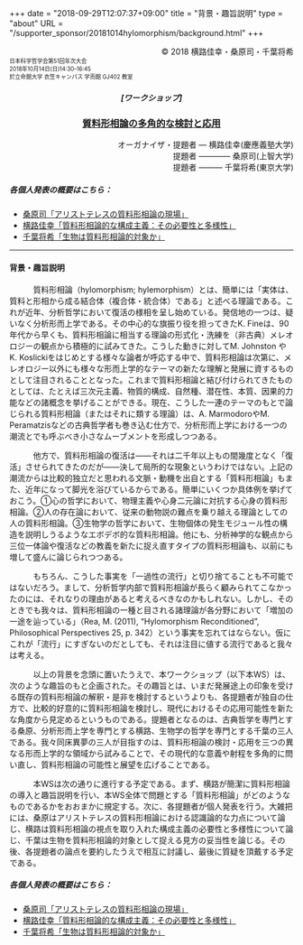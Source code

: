 +++
date = "2018-09-29T12:07:37+09:00"
title = "背景・趣旨説明"
type = "about"
URL = "/supporter_sponsor/20181014hylomorphism/background.html"
+++

<div style="text-align: right;">
&copy; 2018 横路佳幸・桑原司・千葉将希
</div>
<div style="font-size: 70%;">
日本科学哲学会第51回年次大会<br>
2018年10月14日(日)14:30–16:45<br>
於立命館大学 衣笠キャンパス 学而館 GJ402 教室
</div>

<H5 style="text-align: center;">
[ワークショップ]
</H5>
<H3 style="text-align: center;">
<a href="/supporter_sponsor/20181014hylomorphism" title="本ワークショップは、やまなみ書房( https://www.yamanami.tokyo/ )の協力・後援を得て開催されるものである。">質料形相論の多角的な検討と応用</a>
</H3>
<div style="text-align: right;">
オーガナイザ・提題者 — 横路佳幸(慶應義塾大学)<br>
提題者 ———— 桑原司(上智大学)<br>
提題者 ——— 千葉将希(東京大学)<br>
</div>

##### 各個人発表の概要はこちら：
* [桑原司「アリストテレスの質料形相論の現場」](/supporter_sponsor/20181014hylomorphism/kuwahara.html)
* [横路佳幸「質料形相論的な構成主義：その必要性と多様性」](/supporter_sponsor/20181014hylomorphism/yokoro.html)
* [千葉将希「生物は質料形相論的対象か」](/supporter_sponsor/20181014hylomorphism/chiba.html)

----

#### 背景・趣旨説明

&emsp;&emsp;&emsp;質料形相論（hylomorphism; hylemorphism）とは、簡単には「実体は、質料と形相から成る結合体（複合体・統合体）である」と述べる理論である。これが近年、分析哲学において復活の様相を呈し始めている。発信地の一つは、疑いなく分析形而上学である。その中心的な旗振り役を担ってきたK. Fineは、90年代から早くも、質料形相論に相当する理論の形式化・洗練を（非古典）メレオロジーの観点から積極的に試みてきた。こうした動きに対してM. Johnston やK. Koslickiをはじめとする様々な論者が呼応する中で、質料形相論は次第に、メレオロジー以外にも様々な形而上学的なテーマの新たな理解と発展に資するものとして注目されることとなった。これまで質料形相論と結び付けられてきたものとしては、たとえば三次元主義、物質的構成、自然種、潜在性、本質、因果的力能などの諸概念を挙げることができる。現在、こうした一連のテーマのもとで論じられる質料形相論（またはそれに類する理論）は、A. MarmodoroやM. Peramatzisなどの古典哲学者も巻き込む仕方で、分析形而上学における一つの潮流とでも呼ぶべき小さなムーブメントを形成しつつある。

&emsp;&emsp;&emsp;他方で、質料形相論の復活は――それは二千年以上もの間幾度となく「復活」させられてきたのだが――決して局所的な現象というわけではない。上記の潮流からは比較的独立だと思われる文脈・動機を出自とする「質料形相論」もまた、近年になって脚光を浴びているからである。簡単にいくつか具体例を挙げておこう。①心の哲学において、物理主義や心身二元論に対抗する心身の質料形相論。②人の存在論において、従来の動物説の難点を乗り越える理論としての人の質料形相論。③生物学の哲学において、生物個体の発生モジュール性の構造を説明しうるようなエボデボ的な質料形相論。他にも、分析神学的な観点から三位一体論や復活などの教義を新たに捉え直すタイプの質料形相論も、以前にも増して盛んに論じられつつある。

&emsp;&emsp;&emsp;もちろん、こうした事実を「一過性の流行」と切り捨てることも不可能ではないだろう。まして、分析哲学内部で質料形相論が長らく顧みられてこなかったのには、それなりの理由があると考えるべきなのかもしれない。しかし、そのときでも我々は、質料形相論の一種と目される諸理論が各分野において「増加の一途を辿っている」（Rea, M. (2011), “Hylomorphism Reconditioned”, Philosophical Perspectives 25, p. 342）という事実を忘れてはならない。仮にこれが「流行」にすぎないのだとしても、それは注目に値する流行であると我々は考える。

&emsp;&emsp;&emsp;以上の背景を念頭に置いたうえで、本ワークショップ（以下本WS）は、次のような趣旨のもと企画された。その趣旨とは、いまだ発展途上の印象を受ける既存の質料形相論の解釈・是非を検討するというよりも、各提題者が独自の仕方で、比較的好意的に質料形相論を検討し、現代におけるその応用可能性を新たな角度から見定めるというものである。提題者となるのは、古典哲学を専門とする桑原、分析形而上学を専門とする横路、生物学の哲学を専門とする千葉の三人である。我々同床異夢の三人が目指すのは、質料形相論の検討・応用を三つの異なる形而上学的な領域から試みることで、その現代的な意義や射程を多角的に問い直し、質料形相論の可能性と展望を広げることである。

&emsp;&emsp;&emsp;本WSは次の通りに進行する予定である。まず、横路が簡潔に質料形相論の導入と趣旨説明を行い、本WS全体で問題とする「質料形相論」がどのようなものであるかをおおまかに規定する。次に、各提題者が個人発表を行う。大雑把には、桑原はアリストテレスの質料形相論における認識論的な力点について論じ、横路は質料形相論の視点を取り入れた構成主義の必要性と多様性について論じ、千葉は生物を質料形相論的対象として捉える見方の妥当性を論じる。その後、各提題者の論点を要約したうえで相互に討議し、最後に質疑を頂戴する予定である。

##### 各個人発表の概要はこちら：
* [桑原司「アリストテレスの質料形相論の現場」](/supporter_sponsor/20181014hylomorphism/kuwahara.html)
* [横路佳幸「質料形相論的な構成主義：その必要性と多様性」](/supporter_sponsor/20181014hylomorphism/yokoro.html)
* [千葉将希「生物は質料形相論的対象か」](/supporter_sponsor/20181014hylomorphism/chiba.html)

<script type="application/ld+json">
{
	"@context": "http://schema.org",
	"@type": "Event",
	"name" : "ワークショップ「質料形相論の多角的な検討と応用」",
	"description": "やまなみ書房はワークショップ「質料形相論の多角的な検討と応用」（日本科学哲学会第51回大会）を協力・後援しています。",
	"location": {
		"@type": "Place",
		"address": {
			"@type": "PostalAddress",
			"addressLocality": "Kyoto, Japan",
			"postalCode": "603-8577",
			"streetAddress": "Ritsumeikan University Gakujikan-hall Room GJ402, 56-1 Toji-in Kitamachi, Kita-ku, Kyoto",
			"addressCountry" : "JP"
		},
		"name": "立命館大学 衣笠キャンパス 学而館 4階 GJ402教室"
	},
	"organizer": {
		"@type": "Person",
		"name": "横路佳幸",
		"affiliation": {
			"@type" : "Organization",
			"name" : "慶應義塾大学"
		}
	},
	"performer": [
		{
			"@type": "Person",
			"name": "横路佳幸",
			"affiliation": {
				"@type" : "Organization",
				"name" : "慶應義塾大学"
			}
		},
		{
			"@type": "Person",
			"name": "桑原司",
			"affiliation": {
				"@type" : "Organization",
				"name" : "上智大学"
			}
		},
		{
			"@type": "Person",
			"name": "千葉将希",
			"affiliation": {
				"@type" : "Organization",
				"name" : "東京大学"
			}
		}
	],
	"startDate": "2018-10-14T14:30:00+09:00",
	"endDate": "2018-10-14T16:45:00+09:00",
	"sponsor" : {
		"@type" : "Organization",
		"name" : ["やまなみ書房", "Yamanami Books"]
	},
	"offers": {
		"@type": "Offer",
		"price": "1000",
		"priceCurrency": "JPY",
		"availability": "http://schema.org/InStock",
		"url": "http://pssj.info/program/program.html",
		"validFrom": "2018-10-12T18:30:00+09:00"
	},
	"image": "https://www.yamanami.tokyo/images/misc/20181014hylomorphism_ol.png",
	"url": "https://www.yamanami.tokyo/supporter_sponsor/20181014hylomorphism/"
}
</script>
